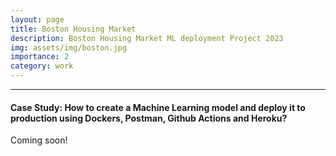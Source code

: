 ```yaml
---
layout: page
title: Boston Housing Market
description: Boston Housing Market ML deployment Project 2023
img: assets/img/boston.jpg
importance: 2
category: work
---
```



---

#### Case Study: How to create a Machine Learning model and deploy it to production using Dockers, Postman, Github Actions and Heroku?

Coming soon!


